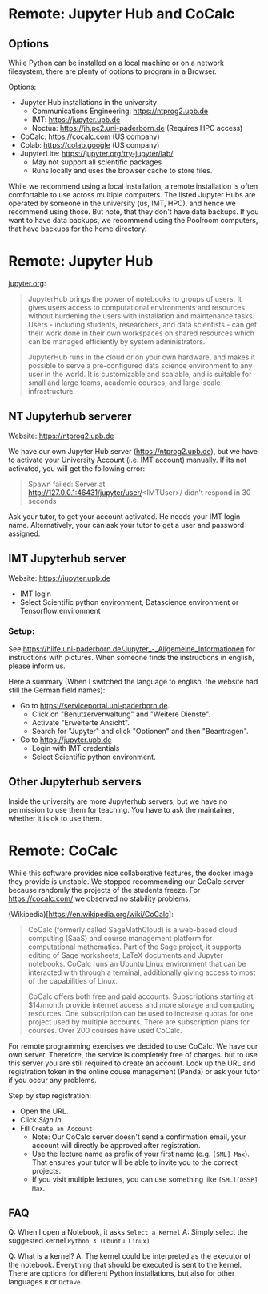 # Remote: Jupyter Hub and CoCalc

## Options

While Python can be installed on a local machine or on a network filesystem,
there are plenty of options to program in a Browser.

Options:
 - Jupyter Hub installations in the university
   - Communications Engineering: https://ntprog2.upb.de
   - IMT: https://jupyter.upb.de
   - Noctua: https://jh.pc2.uni-paderborn.de (Requires HPC access)
 - CoCalc: https://cocalc.com (US company)
 - Colab: https://colab.google (US company)
 - JupyterLite: https://jupyter.org/try-jupyter/lab/
   - May not support all scientific packages
   - Runs locally and uses the browser cache to store files.

While we recommend using a local installation, a remote installation
is often comfortable to use across multiple computers.
The listed Jupyter Hubs are operated by someone in the university (us, IMT, HPC),
and hence we recommend using those. But note, that they don't have data backups.
If you want to have data backups, we recommend using the Poolroom computers, that have backups for the home directory.



# Remote: Jupyter Hub

[jupyter.org](https://jupyter.org/hub):

> JupyterHub brings the power of notebooks to groups of users.
> It gives users access to computational environments and resources 
> without burdening the users with installation and maintenance tasks.
> Users - including students, researchers, and data scientists - can
> get their work done in their own workspaces on shared resources which
> can be managed efficiently by system administrators.
>
> JupyterHub runs in the cloud or on your own hardware, and makes it
> possible to serve a pre-configured data science environment to any
> user in the world. It is customizable and scalable, and is suitable
> for small and large teams, academic courses, and large-scale infrastructure.

## NT Jupyterhub serverer

Website: https://ntprog2.upb.de

We have our own Jupyter Hub server (https://ntprog2.upb.de), but we have to activate your University Account (i.e. IMT account) manually.
If its not activated, you will get the following error:

> Spawn failed: Server at http://127.0.0.1:46431/jupyter/user/<IMTUser\>/ didn't respond in 30 seconds
 
Ask your tutor, to get your account activated. He needs your IMT login name.
Alternatively, your can ask your tutor to get a user and password assigned.

## IMT Jupyterhub server

Website: https://jupyter.upb.de

 - IMT login
 - Select Scientific python environment, Datascience environment or Tensorflow environment


### Setup:

See https://hilfe.uni-paderborn.de/Jupyter_-_Allgemeine_Informationen for instructions with pictures.
When someone finds the instructions in english, please inform us.

Here a summary (When I switched the language to english, the website had still the German field names):

 - Go to https://serviceportal.uni-paderborn.de.
   - Click on "Benutzerverwaltung" and "Weitere Dienste".
   - Activate "Erweiterte Ansicht".
   - Search for "Jupyter" and click "Optionen" and then "Beantragen".
 - Go to https://jupyter.upb.de
   - Login with IMT credentials
   - Select Scientific python environment.

## Other Jupyterhub servers

Inside the university are more Jupyterhub servers, but we have no permission to
use them for teaching. You have to ask the maintainer, whether it is ok to use them.

# Remote: CoCalc

While this software provides nice collaborative features, the docker image they provide is unstable.
We stopped recommending our CoCalc server because randomly the projects of the students freeze.
For https://cocalc.com/ we observed no stability problems.

(Wikipedia)[https://en.wikipedia.org/wiki/CoCalc]: 
> CoCalc (formerly called SageMathCloud) is a web-based cloud computing (SaaS) and course management platform for computational mathematics.
> Part of the Sage project, it supports editing of Sage worksheets, LaTeX documents and Jupyter notebooks. 
> CoCalc runs an Ubuntu Linux environment that can be interacted with through a terminal, additionally giving access to most of the capabilities of Linux.
> 
> CoCalc offers both free and paid accounts.
> Subscriptions starting at $14/month provide internet access and more storage and computing resources.
> One subscription can be used to increase quotas for one project used by multiple accounts.
> There are subscription plans for courses. Over 200 courses have used CoCalc.


For remote programming exercises we decided to use CoCalc. 
We have our own server. Therefore, the service is completely free of charges. but to use this server you are still
required to create an account. 
Look up the URL and registration token in the online couse management (Panda) or ask your tutor if you occur any problems.

Step by step registration:
 - Open the URL.
 - Click *Sign In*
 - Fill `Create an Account`
   - Note: Our CoCalc server doesn't send a confirmation email, your account will directly be approved after registration.
   - Use the lecture name as prefix of your first name (e.g. `[SML] Max`). That ensures your tutor will be able to invite you to the correct projects.
   -  If you visit multiple lectures, you can use something like `[SML][DSSP] Max`.

## FAQ

Q: When I open a Notebook, it asks `Select a Kernel`
A: Simply select the suggested kernel `Python 3 (Ubuntu Linux)`

Q: What is a kernel?
A: The kernel could be interpreted as the executor of the notebook.
Everything that should be executed is sent to the kernel.
There are options for different Python installations, but also for other languages `R` or `Octave`.
   
